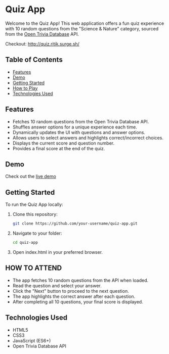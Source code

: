 # Quiz App

Welcome to the Quiz App! This web application offers a fun quiz experience with 10 random questions from the "Science & Nature" category, sourced from the [Open Trivia Database](https://opentdb.com/) API.

Checkout: http://quiz.ritik.surge.sh/

## Table of Contents

- [Features](#features)
- [Demo](#demo)
- [Getting Started](#getting-started)
- [How to Play](#how-to-attend)
- [Technologies Used](#technologies-used)

## Features

- Fetches 10 random questions from the Open Trivia Database API.
- Shuffles answer options for a unique experience each time.
- Dynamically updates the UI with questions and answer options.
- Allows users to select answers and highlights correct/incorrect choices.
- Displays the current score and question number.
- Provides a final score at the end of the quiz.

## Demo

Check out the [live demo](quiz.ritik.surge.sh) 

## Getting Started

To run the Quiz App locally:

1. Clone this repository:
   ```bash
   git clone https://github.com/your-username/quiz-app.git

2. Navigate to your folder:
   ```bash
   cd quiz-app
3. Open index.html in your preferred browser.

## HOW TO ATTEND

- The app fetches 10 random questions from the API when loaded.
- Read the question and select your answer.
- Click the "Next" button to proceed to the next question.
- The app highlights the correct answer after each question.
- After completing all 10 questions, your final score is displayed.

## Technologies Used

- HTML5
- CSS3
- JavaScript (ES6+)
- Open Trivia Database API



